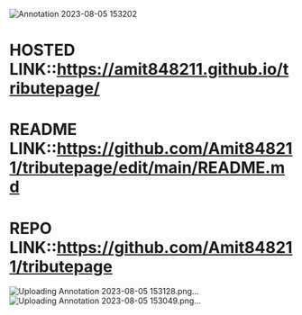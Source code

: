 ![Annotation 2023-08-05 153202](https://github.com/Amit848211/tributepage/assets/111532901/aca23ec0-b5d3-4106-8271-91e95de2a498)
# HOSTED LINK::https://amit848211.github.io/tributepage/
# README LINK::https://github.com/Amit848211/tributepage/edit/main/README.md
# REPO LINK::https://github.com/Amit848211/tributepage
![Uploading Annotation 2023-08-05 153128.png…]()
![Uploading Annotation 2023-08-05 153049.png…]()
